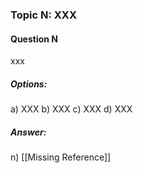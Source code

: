 ### Topic N: XXX
#### Question N
xxx
##### Options:
a) XXX
b) XXX
c) XXX
d) XXX
##### Answer:
n) [[Missing Reference]]
